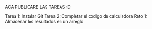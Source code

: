 ACA PUBLICARE LAS TAREAS :D

Tarea 1: Instalar Git
Tarea 2: Completar el codigo de calculadora
Reto 1: Almacenar los resultados en un arreglo 
